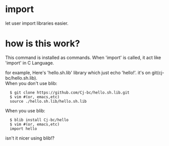 # import
  let user import libraries easier.

# how is this work?
  This command is installed as commands.
  When 'import' is called, it act like 'import' in C Language.

  for example,
  Here's 'hello.sh.lib' library which just echo 'hello!'. it's on git(cj-bc/hello.sh.lib).  
  When you don't use blib:
```
  $ git clone https://github.com/Cj-bc/hello.sh.lib.git
  $ vim #(or, emacs,etc)
  source ./hello.sh.lib/hello.sh.lib
```
  When you use blib:
```
  $ blib install Cj-bc/hello
  $ vim #(or, emacs,etc)
  import hello
```

  isn't it nicer using blib!?
